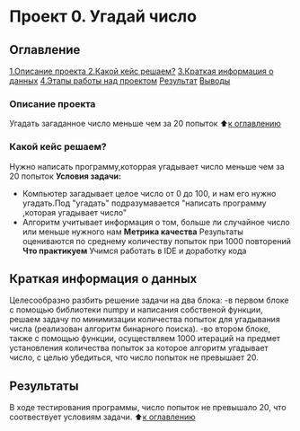  # Проект 0. Угадай число
 ## Оглавление 
 [1.Описание проекта ](https://github.com/nikita12354322/app/blob/main/project1/README.md#Оглавление)
 [2.Какой кейс решаем?](https://github.com/nikita12354322/app/blob/main/project1/README.md#Какой-кейс-решаем)
 [3.Краткая информация о данных](https://github.com/nikita12354322/app/blob/main/project1/README.md#Краткая-информация-о-данных)
 [4.Этапы работы над проектом](https://github.com/nikita12354322/app/blob/main/project1/README.md#Этапы-работы-над-проектом)
 [Результат](https://github.com/nikita12354322/app/blob/main/project1/README.md#Результат)
 [Выводы](https://github.com/nikita12354322/app/blob/main/project1/README.md##Выводы)
### Описание проекта
 Угадать загаданное число меньше чем за 20 попыток 
 :arrow_up:[к оглавлению](https://github.com/nikita12354322/app/blob/main/project1/README.md#Оглавнение)
### Какой кейс решаем?
Нужно написать программу,которрая угадывает число меньше чем за 20 попыток
**Условия задачи:**
- Компьютер загадывает целое число от 0 до 100, и нам его нужно угадать.Под "угадать" подразумавается "написать программу ,которая угадывает число"
- Алгоритм учитывает информация о том, больше ли случайное число или меньше нужного нам
**Метрика качества**
Результаты оцениваются по среднему количеству попыток при 1000 повторений
**Что практикуем** 
Учимся работать в IDE и доработку кода
## Краткая информация о данных
Целесообразно разбить решение задачи на два блока:
-в первом блоке с помощью библиотеки numpy и написания собственой функции, решаем задачу по минимизации количества попыток для угадывания числа (реализован алгоритм бинарного поиска).
-во втором блоке, также с помощью функции, осуществляем 1000 итераций на предмет установления количества попыток за которое алгоритм угадывает число, с целью убедиться, что число попыток не превышает 20.
## Результаты
В ходе тестирования программы, число попыток не превышало 20, что соотвествует условиям задачи.
:arrow_up:[к оглавлению](https://github.com/nikita12354322/app/blob/main/project1/README.md#Оглавниние)